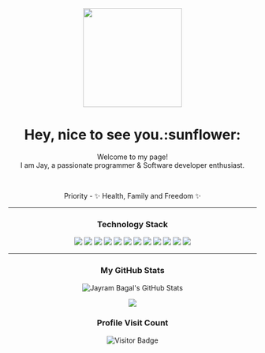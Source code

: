 <div align='center'>
  <img src="https://capsule-render.vercel.app/api?type=waving&height=200&text=Jayram%20Git&fontAlign=75&fontAlignY=40&color=gradient" height="200"/>
  <h1> Hey, nice to see you.:sunflower:</h1>
  
  <p></p>
    
  <p>Welcome to my page! </br> I am Jay, a passionate programmer & Software developer enthusiast.</p>
  <br>
  <p>
  Priority - ✨ Health, Family and Freedom ✨
  </p>
  
---

  ### Technology Stack
  <div align='center'>
  <img src="https://img.shields.io/badge/python-3670A0?style=for-the-badge&logo=python&logoColor=ffdd54" />
    <span><img src="https://img.shields.io/badge/HTML5-E34F26?style=for-the-badge&logo=HTML5&logoColor=white"/><span>
    <img src="https://img.shields.io/badge/CSS3-1572B6?style=for-the-badge&logo=CSS3&logoColor=white"/>
    <img src="https://img.shields.io/badge/JavaScript-F7DF1E?style=for-the-badge&logo=JavaScript&logoColor=white"/>
    <img src="https://img.shields.io/badge/react-61DAFB?style=for-the-badge&logo=React&logoColor=white"/>
    <img src="https://img.shields.io/badge/redux-%23593d88.svg?style=for-the-badge&logo=redux&logoColor=white"/> 
    <img src="https://img.shields.io/badge/bootstrap-%23563D7C.svg?style=for-the-badge&logo=bootstrap&logoColor=white" /> 
        <img src="https://img.shields.io/badge/node.js-6DA55F?style=for-the-badge&logo=node.js&logoColor=white" />
      <img src="https://img.shields.io/badge/express.js-%23404d59.svg?style=for-the-badge&logo=express&logoColor=%2361DAFB" />
       <img src="https://img.shields.io/badge/MongoDB-%234ea94b.svg?style=for-the-badge&logo=mongodb&logoColor=white"/>
       <img src="https://img.shields.io/badge/JWT-black?style=for-the-badge&logo=JSON%20web%20tokens" />
        <img src="https://img.shields.io/badge/NPM-%23CB3837.svg?style=for-the-badge&logo=npm&logoColor=white" />

  
---      
      
  ### My GitHub Stats
  ![Jayram Bagal's GitHub Stats](https://github-readme-stats.vercel.app/api?username=jayrambagal&show_icons=true&count_private=true&theme=radical&hide_border=true)  
   
   <a href="https://github.com/jayrambagal"><img src="https://github-readme-streak-stats.herokuapp.com/?user=jayrambagal&theme=radical&hide_border=true" /></a>
   
  ### Profile Visit Count   
  ![Visitor Badge](https://visitor-badge.laobi.icu/badge?page_id=jayrambagal.jayrambagal)
  <br> 
</div>  
<!--
**palashmon/palashmon** is a ✨ _special_ ✨ repository because its `README.md` (this file) appears on your GitHub profile.

Here are some ideas to get you started:

- 🔭 I’m currently working on ...
- 🌱 I’m currently learning ...
- 👯 I’m looking to collaborate on ...
- 🤔 I’m looking for help with ...
- 💬 Ask me about ...
- 📫 How to reach me: ...
- 😄 Pronouns: ...
- ⚡ Fun fact: ...
-->



